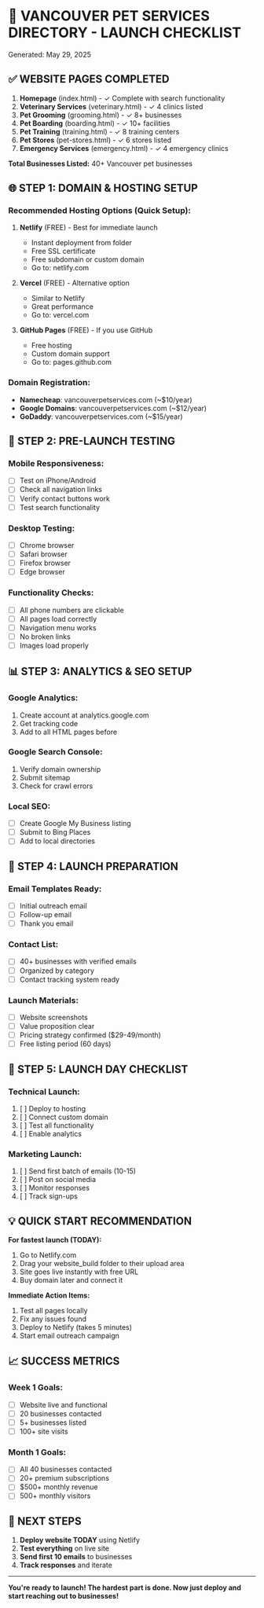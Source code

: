 # 🚀 VANCOUVER PET SERVICES DIRECTORY - LAUNCH CHECKLIST

Generated: May 29, 2025

## ✅ WEBSITE PAGES COMPLETED

1. **Homepage** (index.html) - ✓ Complete with search functionality
2. **Veterinary Services** (veterinary.html) - ✓ 4 clinics listed
3. **Pet Grooming** (grooming.html) - ✓ 8+ businesses
4. **Pet Boarding** (boarding.html) - ✓ 10+ facilities
5. **Pet Training** (training.html) - ✓ 8 training centers
6. **Pet Stores** (pet-stores.html) - ✓ 6 stores listed
7. **Emergency Services** (emergency.html) - ✓ 4 emergency clinics

**Total Businesses Listed:** 40+ Vancouver pet businesses

## 🌐 STEP 1: DOMAIN & HOSTING SETUP

### Recommended Hosting Options (Quick Setup):
1. **Netlify** (FREE) - Best for immediate launch
   - Instant deployment from folder
   - Free SSL certificate
   - Free subdomain or custom domain
   - Go to: netlify.com

2. **Vercel** (FREE) - Alternative option
   - Similar to Netlify
   - Great performance
   - Go to: vercel.com

3. **GitHub Pages** (FREE) - If you use GitHub
   - Free hosting
   - Custom domain support
   - Go to: pages.github.com

### Domain Registration:
- **Namecheap**: vancouverpetservices.com (~$10/year)
- **Google Domains**: vancouverpetservices.com (~$12/year)
- **GoDaddy**: vancouverpetservices.com (~$15/year)

## 📱 STEP 2: PRE-LAUNCH TESTING

### Mobile Responsiveness:
- [ ] Test on iPhone/Android
- [ ] Check all navigation links
- [ ] Verify contact buttons work
- [ ] Test search functionality

### Desktop Testing:
- [ ] Chrome browser
- [ ] Safari browser
- [ ] Firefox browser
- [ ] Edge browser

### Functionality Checks:
- [ ] All phone numbers are clickable
- [ ] All pages load correctly
- [ ] Navigation menu works
- [ ] No broken links
- [ ] Images load properly

## 📊 STEP 3: ANALYTICS & SEO SETUP

### Google Analytics:
1. Create account at analytics.google.com
2. Get tracking code
3. Add to all HTML pages before </head>

### Google Search Console:
1. Verify domain ownership
2. Submit sitemap
3. Check for crawl errors

### Local SEO:
- [ ] Create Google My Business listing
- [ ] Submit to Bing Places
- [ ] Add to local directories

## 📧 STEP 4: LAUNCH PREPARATION

### Email Templates Ready:
- [ ] Initial outreach email
- [ ] Follow-up email
- [ ] Thank you email

### Contact List:
- [ ] 40+ businesses with verified emails
- [ ] Organized by category
- [ ] Contact tracking system ready

### Launch Materials:
- [ ] Website screenshots
- [ ] Value proposition clear
- [ ] Pricing strategy confirmed ($29-49/month)
- [ ] Free listing period (60 days)

## 🚀 STEP 5: LAUNCH DAY CHECKLIST

### Technical Launch:
1. [ ] Deploy to hosting
2. [ ] Connect custom domain
3. [ ] Test all functionality
4. [ ] Enable analytics

### Marketing Launch:
1. [ ] Send first batch of emails (10-15)
2. [ ] Post on social media
3. [ ] Monitor responses
4. [ ] Track sign-ups

## 💡 QUICK START RECOMMENDATION

**For fastest launch (TODAY):**
1. Go to Netlify.com
2. Drag your website_build folder to their upload area
3. Site goes live instantly with free URL
4. Buy domain later and connect it

**Immediate Action Items:**
1. Test all pages locally
2. Fix any issues found
3. Deploy to Netlify (takes 5 minutes)
4. Start email outreach campaign

## 📈 SUCCESS METRICS

### Week 1 Goals:
- [ ] Website live and functional
- [ ] 20 businesses contacted
- [ ] 5+ businesses listed
- [ ] 100+ site visits

### Month 1 Goals:
- [ ] All 40 businesses contacted
- [ ] 20+ premium subscriptions
- [ ] $500+ monthly revenue
- [ ] 500+ monthly visitors

## 🎯 NEXT STEPS

1. **Deploy website TODAY** using Netlify
2. **Test everything** on live site
3. **Send first 10 emails** to businesses
4. **Track responses** and iterate

---

**You're ready to launch! The hardest part is done. Now just deploy and start reaching out to businesses!**